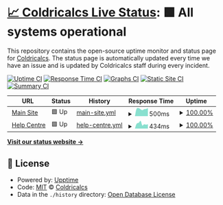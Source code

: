 # [📈 Coldricalcs Live Status](https://status.coldricalcs.com): <!--live status--> **🟩 All systems operational**

This repository contains the open-source uptime monitor and status page for [Coldricalcs](https://coldricalcs.com). The status page is automatically updated every time we have an issue and is updated by Coldricalcs staff during every incident.

[![Uptime CI](https://github.com/teamcoldricalcs/statuspage/workflows/Uptime%20CI/badge.svg)](https://github.com/upptime/upptime/actions?query=workflow%3A%22Uptime+CI%22)
[![Response Time CI](https://github.com/teamcoldricalcs/statuspage/workflows/Response%20Time%20CI/badge.svg)](https://github.com/upptime/upptime/actions?query=workflow%3A%22Response+Time+CI%22)
[![Graphs CI](https://github.com/teamcoldricalcs/statuspage/workflows/Graphs%20CI/badge.svg)](https://github.com/upptime/upptime/actions?query=workflow%3A%22Graphs+CI%22)
[![Static Site CI](https://github.com/teamcoldricalcs/statuspage/workflows/Static%20Site%20CI/badge.svg)](https://github.com/upptime/upptime/actions?query=workflow%3A%22Static+Site+CI%22)
[![Summary CI](https://github.com/teamcoldricalcs/statuspage/workflows/Summary%20CI/badge.svg)](https://github.com/upptime/upptime/actions?query=workflow%3A%22Summary+CI%22)

<!--start: status pages-->
<!-- This summary is generated by Upptime (https://github.com/upptime/upptime) -->
<!-- Do not edit this manually, your changes will be overwritten -->
<!-- prettier-ignore -->
| URL | Status | History | Response Time | Uptime |
| --- | ------ | ------- | ------------- | ------ |
| <img alt="" src="https://favicons.githubusercontent.com/coldricalcs.com" height="13"> [Main Site](https://coldricalcs.com) | 🟩 Up | [main-site.yml](https://github.com/teamcoldricalcs/statuspage/commits/HEAD/history/main-site.yml) | <details><summary><img alt="Response time graph" src="./graphs/main-site/response-time-week.png" height="20"> 500ms</summary><br><a href="https://status.coldricalcs.com/history/main-site"><img alt="Response time 437" src="https://img.shields.io/endpoint?url=https%3A%2F%2Fraw.githubusercontent.com%2Fteamcoldricalcs%2Fstatuspage%2FHEAD%2Fapi%2Fmain-site%2Fresponse-time.json"></a><br><a href="https://status.coldricalcs.com/history/main-site"><img alt="24-hour response time 536" src="https://img.shields.io/endpoint?url=https%3A%2F%2Fraw.githubusercontent.com%2Fteamcoldricalcs%2Fstatuspage%2FHEAD%2Fapi%2Fmain-site%2Fresponse-time-day.json"></a><br><a href="https://status.coldricalcs.com/history/main-site"><img alt="7-day response time 500" src="https://img.shields.io/endpoint?url=https%3A%2F%2Fraw.githubusercontent.com%2Fteamcoldricalcs%2Fstatuspage%2FHEAD%2Fapi%2Fmain-site%2Fresponse-time-week.json"></a><br><a href="https://status.coldricalcs.com/history/main-site"><img alt="30-day response time 489" src="https://img.shields.io/endpoint?url=https%3A%2F%2Fraw.githubusercontent.com%2Fteamcoldricalcs%2Fstatuspage%2FHEAD%2Fapi%2Fmain-site%2Fresponse-time-month.json"></a><br><a href="https://status.coldricalcs.com/history/main-site"><img alt="1-year response time 429" src="https://img.shields.io/endpoint?url=https%3A%2F%2Fraw.githubusercontent.com%2Fteamcoldricalcs%2Fstatuspage%2FHEAD%2Fapi%2Fmain-site%2Fresponse-time-year.json"></a></details> | <details><summary><a href="https://status.coldricalcs.com/history/main-site">100.00%</a></summary><a href="https://status.coldricalcs.com/history/main-site"><img alt="All-time uptime 100.00%" src="https://img.shields.io/endpoint?url=https%3A%2F%2Fraw.githubusercontent.com%2Fteamcoldricalcs%2Fstatuspage%2FHEAD%2Fapi%2Fmain-site%2Fuptime.json"></a><br><a href="https://status.coldricalcs.com/history/main-site"><img alt="24-hour uptime 100.00%" src="https://img.shields.io/endpoint?url=https%3A%2F%2Fraw.githubusercontent.com%2Fteamcoldricalcs%2Fstatuspage%2FHEAD%2Fapi%2Fmain-site%2Fuptime-day.json"></a><br><a href="https://status.coldricalcs.com/history/main-site"><img alt="7-day uptime 100.00%" src="https://img.shields.io/endpoint?url=https%3A%2F%2Fraw.githubusercontent.com%2Fteamcoldricalcs%2Fstatuspage%2FHEAD%2Fapi%2Fmain-site%2Fuptime-week.json"></a><br><a href="https://status.coldricalcs.com/history/main-site"><img alt="30-day uptime 100.00%" src="https://img.shields.io/endpoint?url=https%3A%2F%2Fraw.githubusercontent.com%2Fteamcoldricalcs%2Fstatuspage%2FHEAD%2Fapi%2Fmain-site%2Fuptime-month.json"></a><br><a href="https://status.coldricalcs.com/history/main-site"><img alt="1-year uptime 100.00%" src="https://img.shields.io/endpoint?url=https%3A%2F%2Fraw.githubusercontent.com%2Fteamcoldricalcs%2Fstatuspage%2FHEAD%2Fapi%2Fmain-site%2Fuptime-year.json"></a></details>
| <img alt="" src="https://favicons.githubusercontent.com/help.coldricalcs.com" height="13"> [Help Centre](https://help.coldricalcs.com) | 🟩 Up | [help-centre.yml](https://github.com/teamcoldricalcs/statuspage/commits/HEAD/history/help-centre.yml) | <details><summary><img alt="Response time graph" src="./graphs/help-centre/response-time-week.png" height="20"> 434ms</summary><br><a href="https://status.coldricalcs.com/history/help-centre"><img alt="Response time 373" src="https://img.shields.io/endpoint?url=https%3A%2F%2Fraw.githubusercontent.com%2Fteamcoldricalcs%2Fstatuspage%2FHEAD%2Fapi%2Fhelp-centre%2Fresponse-time.json"></a><br><a href="https://status.coldricalcs.com/history/help-centre"><img alt="24-hour response time 404" src="https://img.shields.io/endpoint?url=https%3A%2F%2Fraw.githubusercontent.com%2Fteamcoldricalcs%2Fstatuspage%2FHEAD%2Fapi%2Fhelp-centre%2Fresponse-time-day.json"></a><br><a href="https://status.coldricalcs.com/history/help-centre"><img alt="7-day response time 434" src="https://img.shields.io/endpoint?url=https%3A%2F%2Fraw.githubusercontent.com%2Fteamcoldricalcs%2Fstatuspage%2FHEAD%2Fapi%2Fhelp-centre%2Fresponse-time-week.json"></a><br><a href="https://status.coldricalcs.com/history/help-centre"><img alt="30-day response time 460" src="https://img.shields.io/endpoint?url=https%3A%2F%2Fraw.githubusercontent.com%2Fteamcoldricalcs%2Fstatuspage%2FHEAD%2Fapi%2Fhelp-centre%2Fresponse-time-month.json"></a><br><a href="https://status.coldricalcs.com/history/help-centre"><img alt="1-year response time 377" src="https://img.shields.io/endpoint?url=https%3A%2F%2Fraw.githubusercontent.com%2Fteamcoldricalcs%2Fstatuspage%2FHEAD%2Fapi%2Fhelp-centre%2Fresponse-time-year.json"></a></details> | <details><summary><a href="https://status.coldricalcs.com/history/help-centre">100.00%</a></summary><a href="https://status.coldricalcs.com/history/help-centre"><img alt="All-time uptime 100.00%" src="https://img.shields.io/endpoint?url=https%3A%2F%2Fraw.githubusercontent.com%2Fteamcoldricalcs%2Fstatuspage%2FHEAD%2Fapi%2Fhelp-centre%2Fuptime.json"></a><br><a href="https://status.coldricalcs.com/history/help-centre"><img alt="24-hour uptime 100.00%" src="https://img.shields.io/endpoint?url=https%3A%2F%2Fraw.githubusercontent.com%2Fteamcoldricalcs%2Fstatuspage%2FHEAD%2Fapi%2Fhelp-centre%2Fuptime-day.json"></a><br><a href="https://status.coldricalcs.com/history/help-centre"><img alt="7-day uptime 100.00%" src="https://img.shields.io/endpoint?url=https%3A%2F%2Fraw.githubusercontent.com%2Fteamcoldricalcs%2Fstatuspage%2FHEAD%2Fapi%2Fhelp-centre%2Fuptime-week.json"></a><br><a href="https://status.coldricalcs.com/history/help-centre"><img alt="30-day uptime 100.00%" src="https://img.shields.io/endpoint?url=https%3A%2F%2Fraw.githubusercontent.com%2Fteamcoldricalcs%2Fstatuspage%2FHEAD%2Fapi%2Fhelp-centre%2Fuptime-month.json"></a><br><a href="https://status.coldricalcs.com/history/help-centre"><img alt="1-year uptime 100.00%" src="https://img.shields.io/endpoint?url=https%3A%2F%2Fraw.githubusercontent.com%2Fteamcoldricalcs%2Fstatuspage%2FHEAD%2Fapi%2Fhelp-centre%2Fuptime-year.json"></a></details>

<!--end: status pages-->

[**Visit our status website →**](https://status.coldricalcs.com)

## 📄 License

- Powered by: [Upptime](https://github.com/upptime/upptime)
- Code: [MIT](./LICENSE) © [Coldricalcs](https://coldricalcs.com)
- Data in the `./history` directory: [Open Database License](https://opendatacommons.org/licenses/odbl/1-0/)
